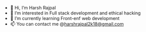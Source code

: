 - 👋 Hi, I’m Harsh Rajpal
- 👀 I’m interested in Full stack development and ethical hacking
- 🌱 I’m currently learning Front-enf web development
- 📫 You can contact me @harshrajpal2k18@gmail.com

<!---
harsh-rajpal/harsh-rajpal is a ✨ special ✨ repository because its `README.md` (this file) appears on your GitHub profile.
You can click the Preview link to take a look at your changes.
--->
